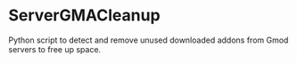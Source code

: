 # ServerGMACleanup
 Python script to detect and remove unused downloaded addons from Gmod servers to free up space.
